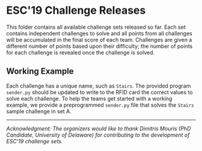 # ESC'19 Challenge Releases

This folder contains all available challenge sets released so far. 
Each set contains independent challenges to solve and all points from all challenges will be accumulated in the final score 
of each team. Challenges are given a different number of points based upon their difficulty; 
the number of points for each challenge is revealed once the challenge is solved.

## Working Example
Each challenge has a unique name, such as `Stairs`.
The provided program `sender.py` should be updated to write to the RFID card the correct values to solve each challenge. 
To help the teams get started with a working example, we provide a preprogrammed `sender.py` file that solves the `Stairs` sample challenge in set A.


---
*Acknowledgment: The organizers would like to thank Dimitris Mouris (PhD Candidate, University of Delaware) for contributing to the development of ESC'19 challenge sets.*
